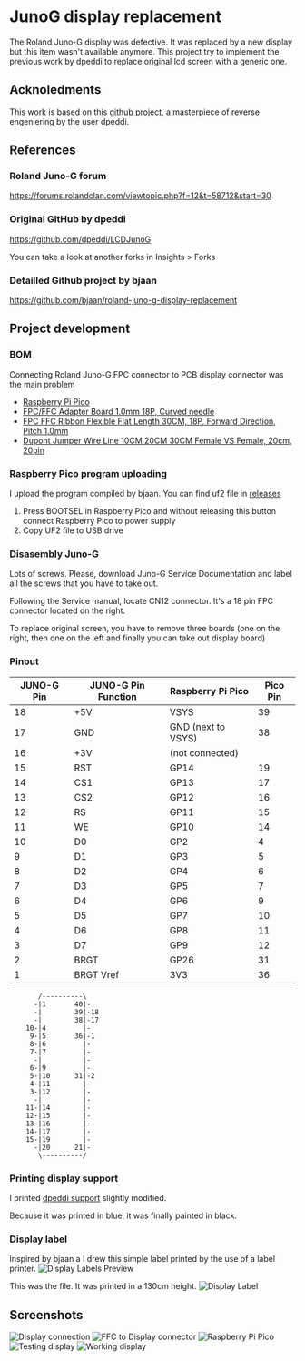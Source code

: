 # JunoG display replacement
The Roland Juno-G display was defective. It was replaced by a new display but this item wasn't available anymore.
This project try to implement the previous work by dpeddi to replace original lcd screen with a generic one.

## Acknoledments
This work is based on this [github project](https://github.com/dpeddi/LCDJunoG), a masterpiece of reverse engeniering by the user dpeddi.

## References
### Roland Juno-G forum
https://forums.rolandclan.com/viewtopic.php?f=12&t=58712&start=30

### Original GitHub by dpeddi
https://github.com/dpeddi/LCDJunoG

You can take a look at another forks in Insights > Forks

### Detailled Github project by bjaan
https://github.com/bjaan/roland-juno-g-display-replacement


## Project development
### BOM
Connecting Roland Juno-G FPC connector to PCB display connector was the main problem
- [Raspberry Pi Pico](https://es.aliexpress.com/item/1005004005660504.html)
- [FPC/FFC Adapter Board 1.0mm 18P, Curved needle](https://es.aliexpress.com/item/32974345886.html)
- [FPC FFC Ribbon Flexible Flat Length 30CM, 18P, Forward Direction, Pitch 1.0mm](https://es.aliexpress.com/item/1005002468369055.html)
- [Dupont Jumper Wire Line 10CM 20CM 30CM Female VS Female, 20cm, 20pin](https://www.aliexpress.com/item/4000578173872.html)

### Raspberry Pico program uploading
I upload the program compiled by bjaan. You can find uf2 file in [releases](https://github.com/bjaan/roland-juno-g-display-replacement/releases)

1. Press BOOTSEL in Raspberry Pico and without releasing this button connect Raspberry Pico to power supply
2. Copy UF2 file to USB drive


### Disasembly Juno-G
Lots of screws. Please, download Juno-G Service Documentation and label all the screws that you have to take out.

Following the Service manual, locate CN12 connector. It's a 18 pin FPC connector located on the right.

To replace original screen, you have to remove three boards (one on the right, then one on the left and finally you can take out display board)

### Pinout
|JUNO-G Pin|JUNO-G Pin Function|Raspberry Pi Pico | Pico Pin|
|---|---|---|---|
|18|+5V|VSYS|39
|17|GND|GND (next to VSYS)|38|
|16|+3V|(not connected)||
|15|RST|GP14|19|
|14|CS1|GP13|17|
|13|CS2|GP12|16|
|12|RS|GP11|15|
|11|WE|GP10|14|
|10|D0|GP2|4|
|9|D1|GP3|5|
|8|D2|GP4|6|
|7|D3|GP5|7|
|6|D4|GP6|9|
|5|D5|GP7|10|
|4|D6|GP8|11|
|3|D7|GP9|12|
|2|BRGT|GP26|31|
|1|BRGT Vref|3V3|36|


```
       /----------\
      -|1       40|-
      -|        39|-18
      -|        38|-17
    10-|4         |-
     9-|5       36|-1
     8-|6         |-
     7-|7         |-
      -|          |-
     6-|9         |-
     5-|10      31|-2
     4-|11        |-
     3-|12        |-
      -|          |-
    11-|14        |-
    12-|15        |-
    13-|16        |-
    14-|17        |-
    15-|19        |-
      -|20      21|-
       \----------/
```                 
### Printing display support
I printed [dpeddi support](https://github.com/dpeddi/LCDJunoG/blob/main/junog_display_support%20v8.stl) slightly modified.

Because it was printed in blue, it was finally painted in black.

### Display label
Inspired by bjaan a I drew this simple label printed by the use of a label printer.
![Display Labels Preview](https://raw.githubusercontent.com/buendias-dev/LCDJunoG/main/display_label_view.jpg)

This was the file. It was printed in a 130cm height.
![Display Label](https://raw.githubusercontent.com/buendias-dev/LCDJunoG/main/display_label.png)


## Screenshots
![Display connection](https://raw.githubusercontent.com/buendias-dev/LCDJunoG/main/display_conn.png)
![FFC to Display connector](https://raw.githubusercontent.com/buendias-dev/LCDJunoG/main/ffc_2_display_conn.png)
![Raspberry Pi Pico](https://raw.githubusercontent.com/buendias-dev/LCDJunoG/main/rasppico.png)
![Testing display](https://raw.githubusercontent.com/buendias-dev/LCDJunoG/main/testing_display.jpeg)
![Working display](https://raw.githubusercontent.com/buendias-dev/LCDJunoG/main/working_display.jpeg)


